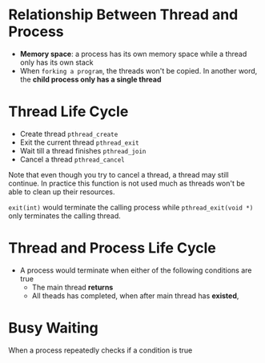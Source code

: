 # Relationship Between Thread and Process

- **Memory space**: a process has its own memory space while a thread only has
  its own stack
- When `forking a program`, the threads won't be copied. In another word, the
  **child process only has a single thread**

# Thread Life Cycle

- Create thread `pthread_create`
- Exit the current thread `pthread_exit`
- Wait till a thread finishes `pthread_join`
- Cancel a thread `pthread_cancel`

Note that even though you try to cancel a thread, a thread may still continue.
In practice this function is not used much as threads won't be able to clean up
their resources.

`exit(int)` would terminate the calling process while `pthread_exit(void *)`
only terminates the calling thread.

# Thread and Process Life Cycle

- A process would terminate when either of the following conditions are true
  - The main thread **returns**
  - All theads has completed, when after main thread has **existed**,

# Busy Waiting

When a process repeatedly checks if a condition is true
